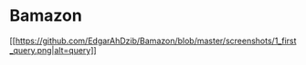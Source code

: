 # Bamazon

[[https://github.com/EdgarAhDzib/Bamazon/blob/master/screenshots/1_first_query.png|alt=query]]
